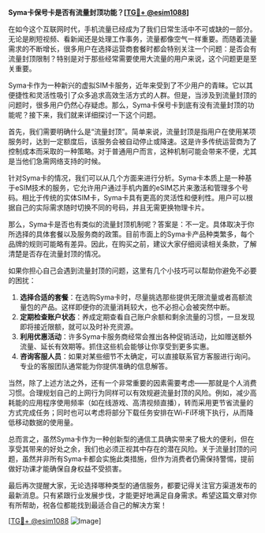 **Syma卡保号卡是否有流量封顶功能？[[TG💪+ @esim1088](https://t.me/s/esim1088)]**

在如今这个互联网时代，手机流量已经成为了我们日常生活中不可或缺的一部分。无论是刷短视频、看新闻还是处理工作事务，流量都像空气一样重要。而随着流量需求的不断增长，很多用户在选择运营商套餐时都会特别关注一个问题：是否会有流量封顶限制？特别是对于那些经常需要使用大流量的用户来说，这个问题更是至关重要。

Syma卡作为一种新兴的虚拟SIM卡服务，近年来受到了不少用户的青睐。它以其便捷性和灵活性吸引了众多追求高效生活方式的人群。但是，当涉及到流量封顶的问题时，很多用户仍然心存疑虑。那么，Syma卡保号卡到底有没有流量封顶的功能呢？接下来，我们就来详细探讨一下这个问题。

首先，我们需要明确什么是“流量封顶”。简单来说，流量封顶是指用户在使用某项服务时，达到一定额度后，该服务会被自动停止或降速。这是许多传统运营商为了控制成本而采取的一种策略。对于普通用户而言，这种机制可能会带来不便，尤其是当他们急需网络支持的时候。

针对Syma卡的情况，我们可以从几个方面来进行分析。Syma卡本质上是一种基于eSIM技术的服务，它允许用户通过手机内置的eSIM芯片来激活和管理多个号码。相比于传统的实体SIM卡，Syma卡具有更高的灵活性和便利性。用户可以根据自己的实际需求随时切换不同的号码，并且无需更换物理卡片。

那么，Syma卡是否也有类似的流量封顶机制呢？答案是：不一定。具体取决于你所选择的具体套餐以及服务商的政策。目前市面上的Syma卡产品种类繁多，每个品牌的规则可能略有差异。因此，在购买之前，建议大家仔细阅读相关条款，了解清楚是否存在流量封顶的情况。

如果你担心自己会遇到流量封顶的问题，这里有几个小技巧可以帮助你避免不必要的困扰：

1. **选择合适的套餐**：在选购Syma卡时，尽量挑选那些提供无限流量或者高额流量包的产品。这样即便你的流量消耗较大，也不必担心会被突然中断。
2. **定期检查账户状态**：养成定期查看自己账户余额和剩余流量的习惯，一旦发现即将接近限额，就可以及时补充资源。
3. **利用优惠活动**：许多Syma卡服务商经常会推出各种促销活动，比如赠送额外流量、延长有效期等。抓住这些机会能够让你享受到更多实惠。
4. **咨询客服人员**：如果对某些细节不太确定，可以直接联系官方客服进行询问。专业的客服团队通常能为你提供准确的信息解答。

当然，除了上述方法之外，还有一个非常重要的因素需要考虑——那就是个人消费习惯。合理规划自己的上网行为同样可以有效规避流量封顶的风险。例如，减少高耗能的应用程序使用频率（如在线游戏、高清视频直播），转而采用更节省流量的方式完成任务；同时也可以考虑将部分下载任务安排在Wi-Fi环境下执行，从而降低移动数据的使用量。

总而言之，虽然Syma卡作为一种创新型的通信工具确实带来了极大的便利，但在享受其带来的好处之余，我们也必须正视其中存在的潜在风险。关于流量封顶的问题，虽然并非所有Syma卡都会实施此类措施，但作为消费者仍需保持警惕，提前做好功课才能确保自身权益不受损害。

最后再次提醒大家，无论选择哪种类型的通信服务，都要记得关注官方渠道发布的最新消息。只有紧跟行业发展步伐，才能更好地满足自身需求。希望这篇文章对你有所帮助，祝各位都能找到最适合自己的解决方案！

[[TG💪+ @esim1088](https://t.me/s/esim1088) ![Image](https://i.postimg.cc/4NQfJmqS/Snipaste-2025-05-13-00-14-12.png)]